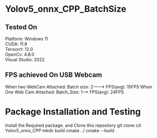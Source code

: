 # Yolov5_onnx_CPP_BatchSize
## Tested On
Platform: Windows 11 <br>
CUDA: 11.8 <br>
Tensorrt: 12.0 <br>
OpenCv: 4.8.0 <br>
Visual Studio: 2022 <br>
## FPS achieved On USB Webcam
When two WebCam Attached: Batch size: 2---> FPS(avg): 15FPS
When One Web Cam Attached: Batch_Size: 1--> FPS(avg): 24FPS
# Package Installation and Testing
Install the Required package. and Clone this repository
git clone 
cd Yolov5_onnx_CPP
mkdir build
cmake ../
cmake --build .
